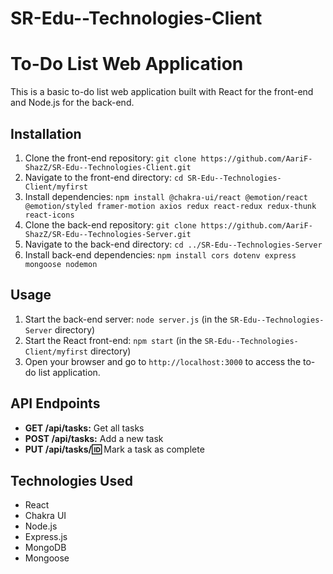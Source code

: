 # SR-Edu--Technologies-Client

# To-Do List Web Application

This is a basic to-do list web application built with React for the front-end and Node.js for the back-end.

## Installation

1. Clone the front-end repository: `git clone https://github.com/AariF-ShazZ/SR-Edu--Technologies-Client.git`
2. Navigate to the front-end directory: `cd SR-Edu--Technologies-Client/myfirst`
3. Install dependencies: `npm install @chakra-ui/react @emotion/react @emotion/styled framer-motion axios redux react-redux redux-thunk react-icons`
4. Clone the back-end repository: `git clone https://github.com/AariF-ShazZ/SR-Edu--Technologies-Server.git`
5. Navigate to the back-end directory: `cd ../SR-Edu--Technologies-Server`
6. Install back-end dependencies: `npm install cors dotenv express mongoose nodemon`

## Usage

1. Start the back-end server: `node server.js` (in the `SR-Edu--Technologies-Server` directory)
2. Start the React front-end: `npm start` (in the `SR-Edu--Technologies-Client/myfirst` directory)
3. Open your browser and go to `http://localhost:3000` to access the to-do list application.

## API Endpoints

- **GET /api/tasks:** Get all tasks
- **POST /api/tasks:** Add a new task
- **PUT /api/tasks/:id:** Mark a task as complete

## Technologies Used

- React
- Chakra UI
- Node.js
- Express.js
- MongoDB
- Mongoose
